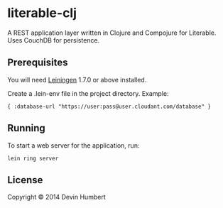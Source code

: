 # literable-clj

A REST application layer written in Clojure and Compojure for Literable. Uses CouchDB for persistence.

## Prerequisites

You will need [Leiningen][1] 1.7.0 or above installed.

Create a .lein-env file in the project directory. Example:

    { :database-url "https://user:pass@user.cloudant.com/database" }


[1]: https://github.com/technomancy/leiningen


## Running

To start a web server for the application, run:

    lein ring server

## License

Copyright © 2014 Devin Humbert
